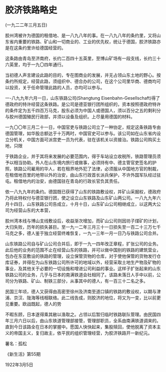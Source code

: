 # 胶济铁路略史

 

(一九二二年三月五日)

 

胶州湾被许为德国的租借地、是一八九八年的事。在一八九八年的条约里，又将山东省内重要的铁路、矿山和一切商业的、工业的优先权，统让于德国，胶济铁路亦是在这条约里许给德国经营的。

这条路由青岛至济南府，长约二百四十五英里，至博山矿场有一段支线，长约三十六英里，均于一九〇四年通行。

当初德人声言建设此路的目的，专在图商业的发展，并无占领山东土地的野心。按条约所规定，经营此路，须组织中、德合办的公司，在这个公司里华商、德商均可以投资，关于任命管理此路的人员，亦均可以参与。

一-八九九年六月一日，山东铁路公司(Shangtung Eisenbahn-Gesellschaft)得了德政府的特许经营这条铁路。是公司是德亚银行团所组织的，资本按照德政府特许的条件定为五千四百万马克，股东必须为中国人或德国人，须以百分之五的剩利分与胶州德国殖民行政部，并须以设备及组织。上尽量用德国的材料。

一九〇〇年三月二十一日，中国官吏与铁路公司立了一种协定，规定这条铁路专由德国管理，如华股总额达于十万两时，中国官史可以参与。该公司如在山东省内设立分机关，中国方面可派宫吏一员为代表，驻在该机关以资接治。铁路公司购买土地，只限

于铁路企业，并于其将来发展的必要范围内，得于车站设立收税所，铁路管理员须予以相当协助。外人在山东境内旅行或做事，必须持有中、德主管官吏签名的护照，铁路公司雇用的华人，若在租界地外犯了法律，必须服从中国地方官的制裁，在租借地百里的地带以外的治安，由山东行政首长派兵保护，不许外国军队经过驻屯。租借地内的治安，由德国驻在青岛的行政长官负其责任。

依一八九九年的条约。德国既已获得了山东的铁路敷设权，并矿山采掘权，德政府乃将此特权付与德亚银行团，使之设立山东铁路及山东矿山两公司。一八九九年六月十四日，山东铁路公司告成立，十月十日，山东矿山公司相继成立，以这两大公司为经营山东的大本营，

胶州湾本线与博山支线敷设后，收益渐次增加，而矿山公司则因坊子煤矿的计划，大归失败，历年的损失甚巨。至一九一二年三月三十一日损失至一百二十三万七千马克之多，德人鉴于独立经营终难恢复，一九一三年一月一日乃与铁路公司合并。

山东铁路公司自与矿山公司合并后，即于一九一四年改正章程，扩张公司的业务。此后他的业务的范围不止在经营山东的铁路，并可以做中国别的铁路的建筑营业，包办在东亚敷设的铁路的管理，设立保管货物的仓库，对于使他保管的货物发行仓库证券，并得在为山东铁路公司所许可的地域以外，经营采取土地生产物及矿物的事业，及其他关于必要的一切设施和增进公司利益的事业。这样子扩张起来的山东铁路公司的业务，几乎与日本的南满铁道会社相同了。该路未落日人手中以前，公司分为铁路、矿山、制铁三部分，从事其中的德人，有一百三十二名之多。

民国三年顷，德人又获得由高密至徐州及济南至道口镇的铁路的敷设权，以期与津浦、京汉、陇海等线相联络。此二线告成，则胶济的地位，将又为一变，比以前更见重要。欧战既起，德人的势

不暇东顾，日本遂得乘其敝以渔取之。占领以后暂归临时铁路联队管理。由民国四年三月六日以后，由山东铁道管理部接管，管理部职员，全系由南满铁道调来的。直到今日该路全在日本的掌握中。愿国人快快起来，集股赎回，使他脱离了资本主义的帝国主义，复归故主，依平民的组织管理经营，为胶济铁路开一新纪元。

 

薯名：孤松

《新生活》第55期

1922年3月5日

 

